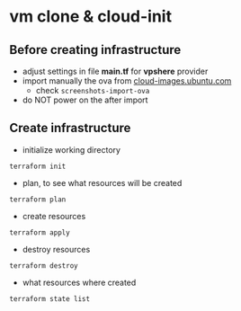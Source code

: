 # vm clone & cloud-init

## Before creating infrastructure
- adjust settings in file __main.tf__ for __vpshere__ provider
- import manually the ova from [cloud-images.ubuntu.com](https://cloud-images.ubuntu.com/focal/current/focal-server-cloudimg-amd64.ova)
    - check `screenshots-import-ova`
- do NOT power on the after import

## Create infrastructure
- initialize working directory
```
terraform init
```
- plan, to see what resources will be created
```
terraform plan
```

- create resources
```
terraform apply
```

- destroy resources
```
terraform destroy
```

- what resources where created
```
terraform state list
```